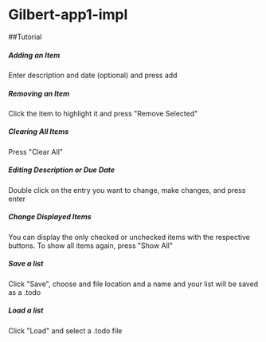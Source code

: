 # Gilbert-app1-impl

##Tutorial

##### Adding an Item
Enter description and date (optional) and press add

##### Removing an Item
Click the item to highlight it and press "Remove Selected"

##### Clearing All Items
Press "Clear All"

##### Editing Description or Due Date
Double click on the entry you want to change, make changes, and press enter

##### Change Displayed Items
You can display the only checked or unchecked items with the respective buttons. To show all items again, press "Show All"

##### Save a list
Click "Save", choose and file location and a name and your list will be saved as a .todo

##### Load a list
Click "Load" and select a .todo file
